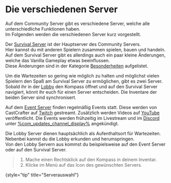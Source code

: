 # Die verschiedenen Server

Auf dem Community Server gibt es verschiedene Server, welche alle unterschiedliche Funktionen haben. \
Im Folgenden werden die verschiedenen Server kurz vorgestellt.

<deflist>
<def title="Der Survival Server" id="survival-server">

Der [Survival Server](survival-server.topic "Klicke für weitere Informationen zum Survival Server!") ist der Hauptserver des Community Servers. \
Hier kannst du mit anderen Spielern zusammen spielen, bauen und handeln. \
Auf dem Survival Server gibt es allerdings auch ein paar kleine Änderungen, welche das Vanilla Gameplay etwas
beeinflussen. \
Diese Änderungen sind in der
Kategorie [Besonderheiten](specials.md "Klicke, um dir die veränderten Vanilla Mechaniken anzusehen!")
aufgelistet.

Um die Wartezeiten so gering wie möglich zu halten und möglichst vielen Spielern den Spaß am Survival Server zu ermöglichen, gibt es zwei Server.
Sobald ihr in der [Lobby](#lobby-server) den Kompass öffnet und auf den Survival Server navigiert, könnt ihr euch für einen Server entscheiden.
Die Inventare der beiden Server sind synchronisert.
</def>
</deflist>

<deflist>
<def title="Der Event Server" id="event-server">

Auf dem [Event Server](event-server.topic "Klicke für weitere Informationen zum Event Server!") finden regelmäßig Events statt.
Diese werden von CastCrafter auf [Twitch](%twitch_cast%) gestreamt.
Zusätzlich werden Videos auf [YouTube](%youtube_cast%) veröffentlicht.
Die Events werden frühzeitig im Livestream und im [Discord](%dc_link%)
unter [%com_updates_channel_display%](%com_updates_channel%) angekündigt.

</def>
</deflist>

<deflist>
<def title="Die Lobby Server" id="lobby-server">

Die Lobby Server dienen hauptsächlich als Aufenthaltsort für Wartezeiten. Nebenbei kannst du die Lobby erkunden und
herumspringen. \
Von den Lobby Servern aus kommst du beispielsweise auf den Event Server oder auf den Survival Server.

> 1. Mache einen <shortcut>Rechtsklick</shortcut> auf den Kompass in deinem Inventar.
> 2. Klicke im Menü auf das Icon des gewünschten Servers.
>
{style="tip" title="Serverauswahl"}

</def>
</deflist>
